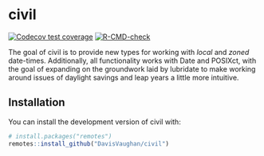 
<!-- README.md is generated from README.Rmd. Please edit that file -->

# civil

<!-- badges: start -->

[![Codecov test
coverage](https://codecov.io/gh/DavisVaughan/civil/branch/master/graph/badge.svg)](https://codecov.io/gh/DavisVaughan/civil?branch=master)
[![R-CMD-check](https://github.com/DavisVaughan/civil/workflows/R-CMD-check/badge.svg)](https://github.com/DavisVaughan/civil/actions)
<!-- badges: end -->

The goal of civil is to provide new types for working with *local* and
*zoned* date-times. Additionally, all functionality works with Date and
POSIXct, with the goal of expanding on the groundwork laid by lubridate
to make working around issues of daylight savings and leap years a
little more intuitive.

## Installation

You can install the development version of civil with:

``` r
# install.packages("remotes")
remotes::install_github("DavisVaughan/civil")
```
